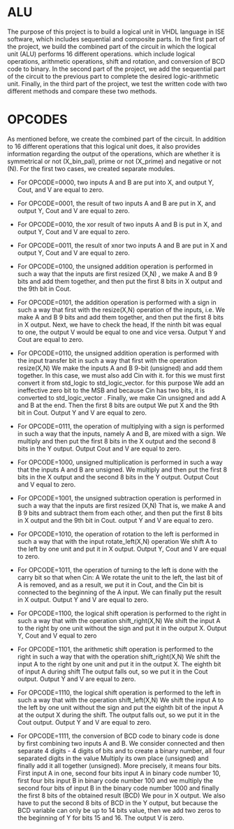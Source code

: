 
# ALU

The purpose of this project is to build a logical unit in VHDL language in ISE software, which includes sequential and composite parts.
In the first part of the project, we build the combined part of the circuit in which the logical unit (ALU) performs 16 different operations. which include logical operations, arithmetic operations, shift and rotation, and conversion of BCD code to binary.
In the second part of the project, we add the sequential part of the circuit to the previous part to complete the desired logic-arithmetic unit.
Finally, in the third part of the project, we test the written code with two different methods and compare these two methods.


## 

 # OPCODES
  
As mentioned before, we create the combined part of the circuit. In addition to 16 different operations that this logical unit
does, it also provides information regarding the output of the operations, which are whether it is symmetrical or not (X_bin_pal),
prime or not (X_prime) and negative or not (N). For the first two cases, we created separate modules.
- For OPCODE=0000, two inputs A and B are put into X, and output Y, Cout, and V are equal to zero.

- For OPCODE=0001, the result of two inputs A and B are put in X, and output Y, Cout and V are equal to zero.

- For OPCODE=0010, the xor result of two inputs A and B is put in X, and output Y, Cout and V are equal to zero.

- For OPCODE=0011, the result of xnor two inputs A and B are put in X and output Y, Cout and V are equal to zero.

- For OPCODE=0100, the unsigned addition operation is performed in such a way that the inputs are first resized (X,N)
 , we make A and B 9 bits and add them together, and then put the first 8 bits in X output and the 9th bit in Cout. 


- For OPCODE=0101, the addition operation is performed with a sign in such a way that first with the resize(X,N) operation of the inputs, i.e.
    We make A and B 9 bits and add them together, and then put the first 8 bits in X output. Next, we have to check the head,
    If the ninth bit was equal to one, the output V would be equal to one and vice versa. Output Y and Cout are equal to zero.

- For OPCODE=0110, the unsigned addition operation is performed with the input transfer bit in such a way that first with the operation
    resize(X,N) We make the inputs A and B 9-bit (unsigned) and add them together. In this case, we must also add Cin with it.
    for this we must first convert it from std_logic to std_logic_vector. for this purpose
    We add an ineffective zero bit to the MSB and because Cin has two bits, it is converted to std_logic_vector
   . Finally, we make Cin unsigned and add A and B at the end. Then the first 8 bits are output
    We put X and the 9th bit in Cout. Output Y and V are equal to zero.

- For OPCODE=0111, the operation of multiplying with a sign is performed in such a way that the inputs, namely A and B, are mixed with a sign.
    We multiply and then put the first 8 bits in the X output and the second 8 bits in the Y output. Output Cout and V are equal to zero.
- For OPCODE=1000, unsigned multiplication is performed in such a way that the inputs A and B are unsigned.
    We multiply and then put the first 8 bits in the X output and the second 8 bits in the Y output. Output Cout and V equal to zero.

- For OPCODE=1001, the unsigned subtraction operation is performed in such a way that the inputs are first resized (X,N)
    That is, we make A and B 9 bits and subtract them from each other, and then put the first 8 bits in X output and the 9th bit in Cout. output
    Y and V are equal to zero.

- For OPCODE=1010, the operation of rotation to the left is performed in such a way that with the input rotate_left(X,N) operation
    We shift A to the left by one unit and put it in X output.     Output Y, Cout and V are equal to zero.

- For OPCODE=1011, the operation of turning to the left is done with the carry bit so that when Cin: A
    We rotate the unit to the left, the last bit of A is removed, and as a result, we put it in Cout, and the Cin bit is connected to the beginning of the A input.
    We can finally put the result in X output. Output Y and V are equal to zero.

- For OPCODE=1100, the logical shift operation is performed to the right in such a way that with the operation shift_right(X,N)
    We shift the input A to the right by one unit without the sign and put it in the output X. Output Y, Cout and V equal to zero

- For OPCODE=1101, the arithmetic shift operation is performed to the right in such a way that with the operation shift_right(X,N)
    We shift the input A to the right by one unit and put it in the output X. The eighth bit of input A during shift
    The output falls out, so we put it in the Cout output. Output Y and V are equal to zero.

- For OPCODE=1110, the logical shift operation is performed to the left in such a way that with the operation shift_left(X,N)
    We shift the input A to the left by one unit without the sign and put the eighth bit of the input A at the output X during the shift.
    The output falls out, so we put it in the Cout output. Output Y and V are equal to zero.

- For OPCODE=1111, the conversion of BCD code to binary code is done by first combining two inputs A and B.
    We consider connected and then separate 4 digits - 4 digits of bits and to create a binary number, all four separated digits in the value
    Multiply its own place (unsigned) and finally add it all together (unsigned). More precisely, it means four bits.
    First input A in one, second four bits input A in binary code number 10, first four bits input B in binary code number 100
    and we multiply the second four bits of input B in the binary code number 1000 and finally the first 8 bits of the obtained result (BCD)
    We pour in X output. We also have to put the second 8 bits of BCD in the Y output, but because the BCD variable can only be up to 14 bits
    value, then we add two zeros to the beginning of Y for bits 15 and 16. The output V is zero.






 
 







